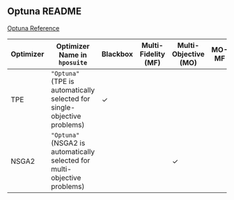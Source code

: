 ## Optuna README

[Optuna Reference](https://github.com/optuna/optuna)

| Optimizer      | Optimizer Name in `hposuite`                                                 | Blackbox | Multi-Fidelity (MF) | Multi-Objective (MO) | MO-MF | Priors | Hyperparameters  | Tabular Benchmarks | Continuations   |
|----------------|---------------------------|----------|---------------------|----------------------|-------|--------|-----------------------------------------------|-------------------|-----------------|
| TPE            | `"Optuna"` (TPE is automatically selected for single-objective problems)     | ✓        |                     |                      |       |        |                                           |                   |               |
| NSGA2          | `"Optuna"` (NSGA2 is automatically selected for multi-objective problems)    |          |                     | ✓                    |       |        |                                           |                   |                     |